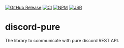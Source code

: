 [![GitHub Release](https://img.shields.io/github/v/release/poporonnet/discord-pure?logo=github)](https://github.com/poporonnet/discord-pure/releases)
[![CI](https://github.com/poporonnet/discord-pure/actions/workflows/ci.yaml/badge.svg)](https://github.com/poporonnet/discord-pure/actions/workflows/ci.yaml)
[![NPM](https://img.shields.io/npm/v/%40poporonnet%2Fdiscord-pure)](https://npmjs.com/package/@poporonnet/discord-pure)
[![JSR](https://jsr.io/badges/@poporonnet/discord-pure)](https://jsr.io/@poporonnet/discord-pure)

# discord-pure

The library to communicate with pure discord REST API.

